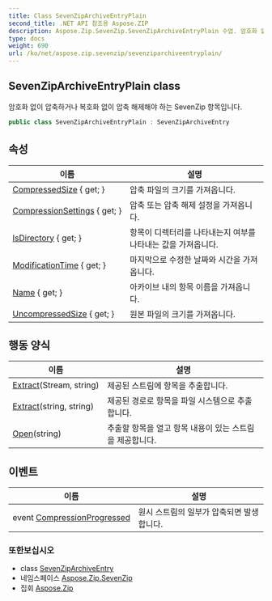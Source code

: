 ```yaml
---
title: Class SevenZipArchiveEntryPlain
second_title: .NET API 참조용 Aspose.ZIP
description: Aspose.Zip.SevenZip.SevenZipArchiveEntryPlain 수업. 암호화 없이 압축하거나 복호화 없이 압축 해제해야 하는 SevenZip 항목입니다.
type: docs
weight: 690
url: /ko/net/aspose.zip.sevenzip/sevenziparchiveentryplain/
---
```

## SevenZipArchiveEntryPlain class

암호화 없이 압축하거나 복호화 없이 압축 해제해야 하는 SevenZip 항목입니다.

```csharp
public class SevenZipArchiveEntryPlain : SevenZipArchiveEntry
```

## 속성

| 이름 | 설명 |
| --- | --- |
| [CompressedSize](../../aspose.zip.sevenzip/sevenziparchiveentry/compressedsize/) { get; } | 압축 파일의 크기를 가져옵니다. |
| [CompressionSettings](../../aspose.zip.sevenzip/sevenziparchiveentry/compressionsettings/) { get; } | 압축 또는 압축 해제 설정을 가져옵니다. |
| [IsDirectory](../../aspose.zip.sevenzip/sevenziparchiveentry/isdirectory/) { get; } | 항목이 디렉터리를 나타내는지 여부를 나타내는 값을 가져옵니다. |
| [ModificationTime](../../aspose.zip.sevenzip/sevenziparchiveentry/modificationtime/) { get; } | 마지막으로 수정한 날짜와 시간을 가져옵니다. |
| [Name](../../aspose.zip.sevenzip/sevenziparchiveentry/name/) { get; } | 아카이브 내의 항목 이름을 가져옵니다. |
| [UncompressedSize](../../aspose.zip.sevenzip/sevenziparchiveentry/uncompressedsize/) { get; } | 원본 파일의 크기를 가져옵니다. |

## 행동 양식

| 이름 | 설명 |
| --- | --- |
| [Extract](../../aspose.zip.sevenzip/sevenziparchiveentry/extract/)(Stream, string) | 제공된 스트림에 항목을 추출합니다. |
| [Extract](../../aspose.zip.sevenzip/sevenziparchiveentry/extract/)(string, string) | 제공된 경로로 항목을 파일 시스템으로 추출합니다. |
| [Open](../../aspose.zip.sevenzip/sevenziparchiveentry/open/)(string) | 추출할 항목을 열고 항목 내용이 있는 스트림을 제공합니다. |

## 이벤트

| 이름 | 설명 |
| --- | --- |
| event [CompressionProgressed](../../aspose.zip.sevenzip/sevenziparchiveentry/compressionprogressed/) | 원시 스트림의 일부가 압축되면 발생합니다. |

### 또한보십시오

* class [SevenZipArchiveEntry](../sevenziparchiveentry/)
* 네임스페이스 [Aspose.Zip.SevenZip](../../aspose.zip.sevenzip/)
* 집회 [Aspose.Zip](../../)


